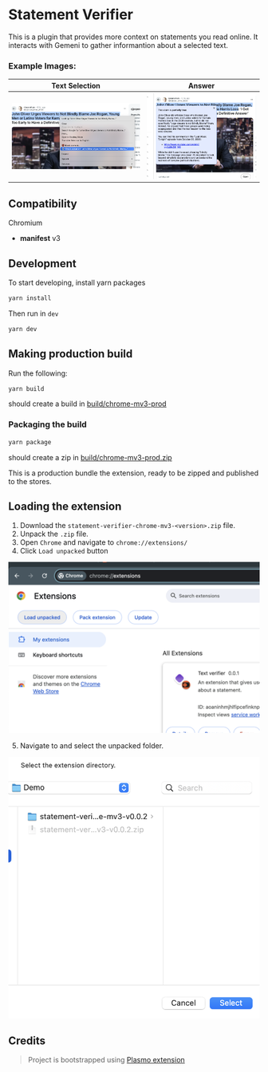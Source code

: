 # Statement Verifier

This is a plugin that provides more context on statements you read online.
It interacts with Gemeni to gather informantion about a selected text.

### Example Images:

|                            Text Selection                            |                             Answer                              |
|:--------------------------------------------------------------------:|:---------------------------------------------------------------:|
| <img src="readme_assets/exmaple-dropdown-option.png" width="100%" /> | <img src="readme_assets/example-screenshot.png" width="100%" /> |

## Compatibility

Chromium

- **manifest** v3

## Development

To start developing, install yarn packages

```bash
yarn install
```

Then run in `dev`

```bash
yarn dev
```

## Making production build

Run the following:

```bash
yarn build
```

should create a build in [build/chrome-mv3-prod](build/chrome-mv3-prod)

### Packaging the build

```bash
yarn package
```

should create a zip in [build/chrome-mv3-prod.zip](build/chrome-mv3-prod.zip)

This is a production bundle the extension, ready to be zipped and published to the stores.

## Loading the extension

1. Download the `statement-verifier-chrome-mv3-<version>.zip` file.
2. Unpack the `.zip` file.
3. Open `Chrome` and navigate to `chrome://extensions/`
4. Click `Load unpacked` button

![ext-load](readme_assets/chrome-extension-loading.png)

5. Navigate to and select the unpacked folder.

![alt text](readme_assets/selecting-folder.png)

## Credits

> Project is bootstrapped using [Plasmo extension](https://docs.plasmo.com/)